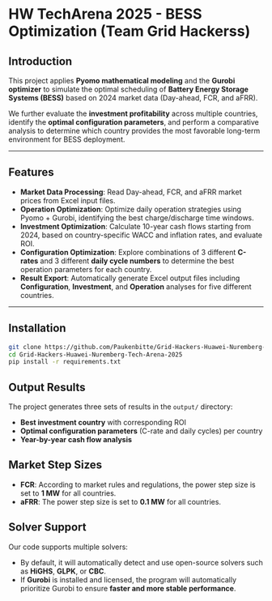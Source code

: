 #  HW TechArena 2025 - BESS Optimization (Team Grid Hackerss)

##  Introduction
This project applies **Pyomo mathematical modeling** and the **Gurobi optimizer** to simulate the optimal scheduling of **Battery Energy Storage Systems (BESS)** based on 2024 market data (Day-ahead, FCR, and aFRR).  

We further evaluate the **investment profitability** across multiple countries, identify the **optimal configuration parameters**, and perform a comparative analysis to determine which country provides the most favorable long-term environment for BESS deployment.  

---

##  Features
-  **Market Data Processing**: Read Day-ahead, FCR, and aFRR market prices from Excel input files.  
-  **Operation Optimization**: Optimize daily operation strategies using Pyomo + Gurobi, identifying the best charge/discharge time windows.  
-  **Investment Optimization**: Calculate 10-year cash flows starting from 2024, based on country-specific WACC and inflation rates, and evaluate ROI.  
-  **Configuration Optimization**: Explore combinations of 3 different **C-rates** and 3 different **daily cycle numbers** to determine the best operation parameters for each country.  
-  **Result Export**: Automatically generate Excel output files including **Configuration**, **Investment**, and **Operation** analyses for five different countries.  

---

##  Installation
```bash
git clone https://github.com/Paukenbitte/Grid-Hackers-Huawei-Nuremberg-Tech-Arena-2025.git
cd Grid-Hackers-Huawei-Nuremberg-Tech-Arena-2025
pip install -r requirements.txt
```

##  Output Results
The project generates three sets of results in the `output/` directory:
-  **Best investment country** with corresponding ROI  
-  **Optimal configuration parameters** (C-rate and daily cycles) per country  
-  **Year-by-year cash flow analysis**  

##  Market Step Sizes
- **FCR**: According to market rules and regulations, the power step size is set to **1 MW** for all countries.  
- **aFRR**: The power step size is set to **0.1 MW** for all countries.  

##  Solver Support
Our code supports multiple solvers:
- By default, it will automatically detect and use open-source solvers such as **HiGHS**, **GLPK**, or **CBC**.  
- If **Gurobi** is installed and licensed, the program will automatically prioritize Gurobi to ensure **faster and more stable performance**.  
